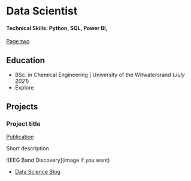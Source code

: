 

# Data Scientist

#### Technical Skills: Python, SQL, Power BI, 

[Page two](./page-pedi.md)

## Education
- BSc. in Chemical Engineering | University of the Witwatersrand (_July 2021_)								       		
- Explore


## Projects
### Project title
[Publication](link)

Short description

![EEG Band Discovery](image if you want)


- [Data Science Blog]()
